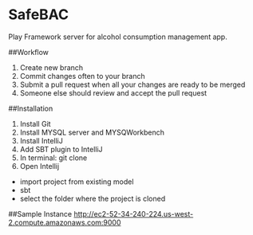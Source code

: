 # SafeBAC
Play Framework server for alcohol consumption management app.

##Workflow
1. Create new branch
2. Commit changes often to your branch
3. Submit a pull request when all your changes are ready to be merged
4. Someone else should review and accept the pull request

##Installation
1. Install Git
2. Install MYSQL server and MYSQWorkbench
3. Install IntelliJ
4. Add SBT plugin to IntelliJ
5. In terminal: git clone <git url>
6. Open Intellij
  - import project from existing model
  - sbt
  - select the folder where the project is cloned

##Sample Instance
http://ec2-52-34-240-224.us-west-2.compute.amazonaws.com:9000

